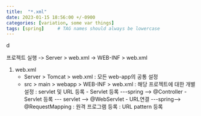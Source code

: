 ```yaml
---
title:  "*.xml"
date: 2023-01-15 18:56:00 +/-0900
categories: [variation, some var things]
tags: [spring]     # TAG names should always be lowercase
---
```

d

프로젝트 실행 -> Server > web.xml  -> WEB-INF > web.xml

1. web.xml
    - Server > Tomcat > web.xml
        : 모든 web-app의 공통 설정
    - src > main > webapp > WEB-INF > web.xml
        : 해당 프로젝트에 대한 개별 설정
        : servlet 및 URL 등록
            - Servlet 등록 ---spring --> @Controller
            - Servlet 등록 --- servlet --> @WebServlet 
            - URL연결       ---spring--> @RequestMapping
        : <servlet>원격 프로그램 등록</servlet> 
        : <servlet-mapping>URL pattern 등록 </servlet-mapping>



